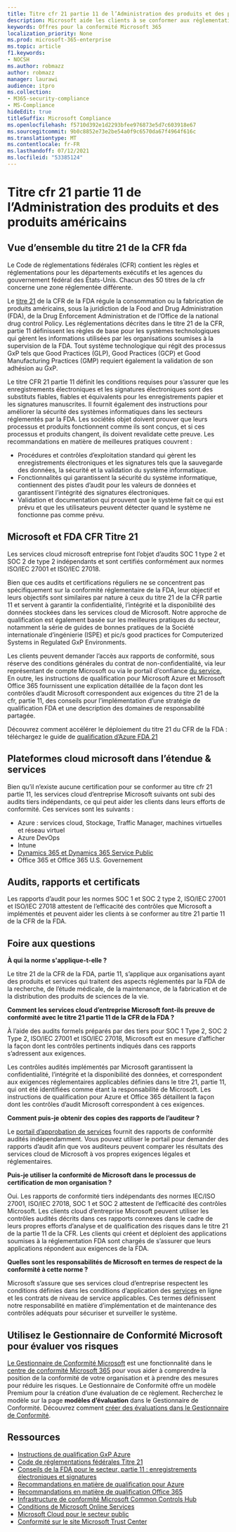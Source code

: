 ```yaml
---
title: Titre cfr 21 partie 11 de l’Administration des produits et des produits américains
description: Microsoft aide les clients à se conformer aux réglementations américaines en matière d’alimentation et de consommation.
keywords: Offres pour la conformité Microsoft 365
localization_priority: None
ms.prod: microsoft-365-enterprise
ms.topic: article
f1.keywords:
- NOCSH
ms.author: robmazz
author: robmazz
manager: laurawi
audience: itpro
ms.collection:
- M365-security-compliance
- MS-Compliance
hideEdit: true
titleSuffix: Microsoft Compliance
ms.openlocfilehash: f5710d392e1d2293bfee976873e5d7c603918e67
ms.sourcegitcommit: 9b0c8852e73e2be54a0f9c6570da67f4964f616c
ms.translationtype: MT
ms.contentlocale: fr-FR
ms.lasthandoff: 07/12/2021
ms.locfileid: "53385124"
---
```

# <a name="food-and-drug-administration-cfr-title-21-part-11"></a>Titre cfr 21 partie 11 de l’Administration des produits et des produits américains

## <a name="fda-cfr-title-21-overview"></a>Vue d’ensemble du titre 21 de la CFR fda

Le Code de réglementations fédérales (CFR) contient les règles et réglementations pour les départements exécutifs et les agences du gouvernement fédéral des États-Unis. Chacun des 50 titres de la cfr concerne une zone réglementée différente.

Le [titre 21](https://aka.ms/FDA-CFR) de la CFR de la FDA régule la consommation ou la fabrication de produits américains, sous la juridiction de la Food and Drug Administration (FDA), de la Drug Enforcement Administration et de l’Office de la national drug control Policy. Les réglementations décrites dans le titre 21 de la CFR, partie 11 définissent les règles de base pour les systèmes technologiques qui gèrent les informations utilisées par les organisations soumises à la supervision de la FDA. Tout système technologique qui régit des processus GxP tels que Good Practices (GLP), Good Practices (GCP) et Good Manufacturing Practices (GMP) requiert également la validation de son adhésion au GxP.

Le titre CFR 21 partie 11 définit les conditions requises pour s’assurer que les enregistrements électroniques et les signatures électroniques sont des substituts fiables, fiables et équivalents pour les enregistrements papier et les signatures manuscrites. Il fournit également des instructions pour améliorer la sécurité des systèmes informatiques dans les secteurs réglementés par la FDA. Les sociétés objet doivent prouver que leurs processus et produits fonctionnent comme ils sont conçus, et si ces processus et produits changent, ils doivent revalidate cette preuve. Les recommandations en matière de meilleures pratiques couvrent :

- Procédures et contrôles d’exploitation standard qui gèrent les enregistrements électroniques et les signatures tels que la sauvegarde des données, la sécurité et la validation du système informatique.
- Fonctionnalités qui garantissent la sécurité du système informatique, contiennent des pistes d’audit pour les valeurs de données et garantissent l’intégrité des signatures électroniques.
- Validation et documentation qui prouvent que le système fait ce qui est prévu et que les utilisateurs peuvent détecter quand le système ne fonctionne pas comme prévu.

## <a name="microsoft-and-fda-cfr-title-21"></a>Microsoft et FDA CFR Titre 21

Les services cloud microsoft entreprise font l’objet d’audits SOC 1 type 2 et SOC 2 de type 2 indépendants et sont certifiés conformément aux normes ISO/IEC 27001 et ISO/IEC 27018.

Bien que ces audits et certifications réguliers ne se concentrent pas spécifiquement sur la conformité réglementaire de la FDA, leur objectif et leurs objectifs sont similaires par nature à ceux du titre 21 de la CFR partie 11 et servent à garantir la confidentialité, l’intégrité et la disponibilité des données stockées dans les services cloud de Microsoft. Notre approche de qualification est également basée sur les meilleures pratiques du secteur, notamment la série de guides de bonnes pratiques de la Société internationale d’ingénierie (ISPE) et pic/s good practices for Computerized Systems in Regulated GxP Environments.

Les clients peuvent demander l’accès aux rapports de conformité, sous réserve des conditions générales du contrat de non-confidentialité, via leur représentant de compte Microsoft ou via le portail d’confiance [du service.](https://aka.ms/stphelp) En outre, les instructions de qualification pour Microsoft Azure et Microsoft Office 365 fournissent une explication détaillée de la façon dont les contrôles d’audit Microsoft correspondent aux exigences du titre 21 de la cfr, partie 11, des conseils pour l’implémentation d’une stratégie de qualification FDA et une description des domaines de responsabilité partagée.

Découvrez comment accélérer le déploiement du titre 21 du CFR de la FDA : téléchargez le guide de [qualification d’Azure FDA 21](https://go.microsoft.com/fwlink/p/?linkid=2086604)

## <a name="microsoft-in-scope-cloud-platforms--services"></a>Plateformes cloud microsoft dans l’étendue & services

Bien qu’il n’existe aucune certification pour se conformer au titre cfr 21 partie 11, les services cloud d’entreprise Microsoft suivants ont subi des audits tiers indépendants, ce qui peut aider les clients dans leurs efforts de conformité. Ces services sont les suivants :

- Azure : services cloud, Stockage, Traffic Manager, machines virtuelles et réseau virtuel
- Azure DevOps
- Intune
- [Dynamics 365 et Dynamics 365 Service Public](https://aka.ms/d365-compliance-list)
- Office 365 et Office 365 U.S. Governement

## <a name="audits-reports-and-certificates"></a>Audits, rapports et certificats

Les rapports d’audit pour les normes SOC 1 et SOC 2 type 2, ISO/IEC 27001 et ISO/IEC 27018 attestent de l’efficacité des contrôles que Microsoft a implémentés et peuvent aider les clients à se conformer au titre 21 partie 11 de la CFR de la FDA.

## <a name="frequently-asked-questions"></a>Foire aux questions

**À qui la norme s'applique-t-elle ?**

Le titre 21 de la CFR de la FDA, partie 11, s’applique aux organisations ayant des produits et services qui traitent des aspects réglementés par la FDA de la recherche, de l’étude médicale, de la maintenance, de la fabrication et de la distribution des produits de sciences de la vie.

**Comment les services cloud d’entreprise Microsoft font-ils preuve de conformité avec le titre 21 partie 11 de la CFR de la FDA ?**

À l’aide des audits formels préparés par des tiers pour SOC 1 Type 2, SOC 2 Type 2, ISO/IEC 27001 et ISO/IEC 27018, Microsoft est en mesure d’afficher la façon dont les contrôles pertinents indiqués dans ces rapports s’adressent aux exigences.

Les contrôles audités implémentés par Microsoft garantissent la confidentialité, l’intégrité et la disponibilité des données, et correspondent aux exigences réglementaires applicables définies dans le titre 21, partie 11, qui ont été identifiées comme étant la responsabilité de Microsoft. Les instructions de qualification pour Azure et Office 365 détaillent la façon dont les contrôles d’audit Microsoft correspondent à ces exigences.

**Comment puis-je obtenir des copies des rapports de l’auditeur ?**

Le [portail d’approbation de services](https://aka.ms/stphelp) fournit des rapports de conformité audités indépendamment. Vous pouvez utiliser le portail pour demander des rapports d’audit afin que vos auditeurs peuvent comparer les résultats des services cloud de Microsoft à vos propres exigences légales et réglementaires.

**Puis-je utiliser la conformité de Microsoft dans le processus de certification de mon organisation ?**

Oui. Les rapports de conformité tiers indépendants des normes IEC/ISO 27001, ISO/IEC 27018, SOC 1 et SOC 2 attestent de l’efficacité des contrôles Microsoft. Les clients cloud d’entreprise Microsoft peuvent utiliser les contrôles audités décrits dans ces rapports connexes dans le cadre de leurs propres efforts d’analyse et de qualification des risques dans le titre 21 de la partie 11 de la CFR. Les clients qui créent et déploient des applications soumises à la réglementation FDA sont chargés de s’assurer que leurs applications répondent aux exigences de la FDA.

**Quelles sont les responsabilités de Microsoft en termes de respect de la conformité à cette norme ?**

Microsoft s’assure que ses services cloud d’entreprise respectent les conditions définies dans les conditions d’application des [services](https://www.microsoftvolumelicensing.com/DocumentSearch.aspx?Mode=3&DocumentTypeId=31) en ligne et les contrats de niveau de service applicables. Ces termes définissent notre responsabilité en matière d’implémentation et de maintenance des contrôles adéquats pour sécuriser et surveiller le système.

## <a name="use-microsoft-compliance-manager-to-assess-your-risk"></a>Utilisez le Gestionnaire de Conformité Microsoft pour évaluer vos risques

[Le Gestionnaire de Conformité Microsoft](/microsoft-365/compliance/compliance-manager) est une fonctionnalité dans le [centre de conformité Microsoft 365](/microsoft-365/compliance/microsoft-365-compliance-center) pour vous aider à comprendre la position de la conformité de votre organisation et à prendre des mesures pour réduire les risques. Le Gestionnaire de Conformité offre un modèle Premium pour la création d’une évaluation de ce règlement. Recherchez le modèle sur la page **modèles d’évaluation** dans le Gestionnaire de Conformité. Découvrez comment [créer des évaluations dans le Gestionnaire de Conformité](/microsoft-365/compliance/compliance-manager-assessments).

## <a name="resources"></a>Ressources

- [Instructions de qualification GxP Azure](https://aka.ms/gxpcompliance)
- [Code de réglementations fédérales Titre 21](https://aka.ms/FDA-CFR)
- [Conseils de la FDA pour le secteur, partie 11 : enregistrements électroniques et signatures](https://www.fda.gov/RegulatoryInformation/Guidances/ucm125067.htm)
- [Recommandations en matière de qualification pour Azure](https://aka.ms/azurefda21cfrpart11qualguide)
- [Recommandations en matière de qualification Office 365](https://aka.ms/o365-qualification-guideline)
- [Infrastructure de conformité Microsoft Common Controls Hub](https://www.microsoft.com/trust-center/compliance/compliance-overview)
- [Conditions de Microsoft Online Services](https://aka.ms/Online-Services-Terms)
- [Microsoft Cloud pour le secteur public](https://aka.ms/govt-cloud)
- [Conformité sur le site Microsoft Trust Center](https://www.microsoft.com/trust-center/compliance/compliance-overview)
